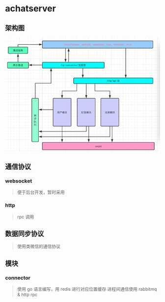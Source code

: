 # achatserver
## 架构图  
![architecture](https://github.com/davidqian/achatserver/blob/master/resource/img/architecture.jpg)
## 通信协议
### websocket
> 便于后台开发，暂时采用
### http
> rpc 调用
## 数据同步协议
> 使用类微信的通信协议
## 模块
### connector
> 使用 go 语言编写，用 redis 进行对应位置缓存
> 进程间通信使用 rabbitmq & http rpc
